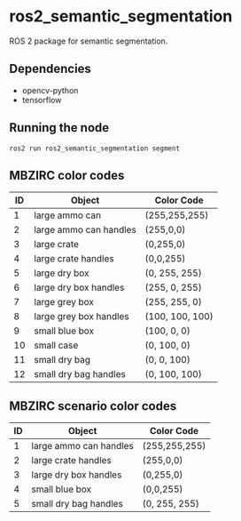 # ros2_semantic_segmentation
ROS 2 package for semantic segmentation.

## Dependencies

* opencv-python
* tensorflow

## Running the node
```
ros2 run ros2_semantic_segmentation segment 
```

## MBZIRC color codes

| ID    | Object                      | Color Code      |
| ------| ----------------------------| --------------- |
|1      | large ammo can              | (255,255,255)   |
|2      | large ammo can handles      | (255,0,0)       |
|3      | large crate                 | (0,255,0)       |
|4      | large crate handles         | (0,0,255)       |
|5      | large dry box               | (0, 255, 255)   |
|6      | large dry box handles       | (255, 0, 255)   |
|7      | large grey box              | (255, 255, 0)   |
|8      | large grey box handles      | (100, 100, 100) |
|9      | small blue box              | (100, 0, 0)     |
|10     | small case                  | (0, 100, 0)     |
|11     | small dry bag               | (0, 0, 100)     |
|12     | small dry bag handles       | (0, 100, 100)   |


## MBZIRC scenario color codes

| ID    | Object                      | Color Code      |
| ------| ----------------------------| --------------- |
|1      | large ammo can handles      | (255,255,255)   |
|2      | large crate handles         | (255,0,0)       |
|3      | large dry box handles       | (0,255,0)       |
|4      | small blue box              | (0,0,255)       |
|5      | small dry bag handles       | (0, 255, 255)   |
